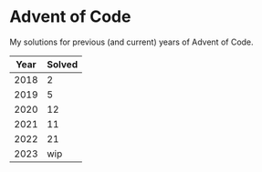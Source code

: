 # Advent of Code

My solutions for previous (and current) years of Advent of Code.

| Year | Solved |
| ---- | ------ |
| 2018 | 2      |
| 2019 | 5      |
| 2020 | 12     |
| 2021 | 11     |
| 2022 | 21     |
| 2023 | wip    |
